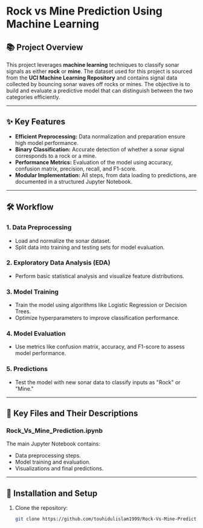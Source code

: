 # Rock vs Mine Prediction Using Machine Learning

## 📚 Project Overview

This project leverages **machine learning** techniques to classify sonar signals as either **rock** or **mine**. The dataset used for this project is sourced from the **UCI Machine Learning Repository** and contains signal data collected by bouncing sonar waves off rocks or mines. The objective is to build and evaluate a predictive model that can distinguish between the two categories efficiently.

---

## ✨ Key Features

- **Efficient Preprocessing:** Data normalization and preparation ensure high model performance.
- **Binary Classification:** Accurate detection of whether a sonar signal corresponds to a rock or a mine.
- **Performance Metrics:** Evaluation of the model using accuracy, confusion matrix, precision, recall, and F1-score.
- **Modular Implementation:** All steps, from data loading to predictions, are documented in a structured Jupyter Notebook.

---

## 🛠️ Workflow

### 1. **Data Preprocessing**
   - Load and normalize the sonar dataset.
   - Split data into training and testing sets for model evaluation.

### 2. **Exploratory Data Analysis (EDA)**
   - Perform basic statistical analysis and visualize feature distributions.

### 3. **Model Training**
   - Train the model using algorithms like Logistic Regression or Decision Trees.
   - Optimize hyperparameters to improve classification performance.

### 4. **Model Evaluation**
   - Use metrics like confusion matrix, accuracy, and F1-score to assess model performance.

### 5. **Predictions**
   - Test the model with new sonar data to classify inputs as "Rock" or "Mine."

---

## 📁 Key Files and Their Descriptions

### **Rock_Vs_Mine_Prediction.ipynb**
The main Jupyter Notebook contains:
- Data preprocessing steps.
- Model training and evaluation.
- Visualizations and final predictions.

---

## 🚀 Installation and Setup

1. Clone the repository:
   ```bash
   git clone https://github.com/touhidulislam1999/Rock-Vs-Mine-Prediction.git

